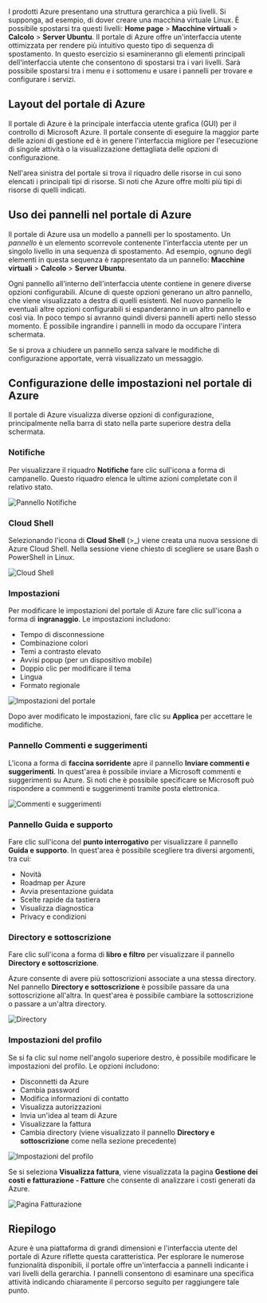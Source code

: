 I prodotti Azure presentano una struttura gerarchica a più livelli. Si supponga, ad esempio, di dover creare una macchina virtuale Linux. È possibile spostarsi tra questi livelli: **Home page** > **Macchine virtuali** > **Calcolo** > **Server Ubuntu**. Il portale di Azure offre un'interfaccia utente ottimizzata per rendere più intuitivo questo tipo di sequenza di spostamento. In questo esercizio si esamineranno gli elementi principali dell'interfaccia utente che consentono di spostarsi tra i vari livelli. Sarà possibile spostarsi tra i menu e i sottomenu e usare i pannelli per trovare e configurare i servizi.

## <a name="azure-portal-layout"></a>Layout del portale di Azure

Il portale di Azure è la principale interfaccia utente grafica (GUI) per il controllo di Microsoft Azure. Il portale consente di eseguire la maggior parte delle azioni di gestione ed è in genere l'interfaccia migliore per l'esecuzione di singole attività o la visualizzazione dettagliata delle opzioni di configurazione.

Nell'area sinistra del portale si trova il riquadro delle risorse in cui sono elencati i principali tipi di risorse. Si noti che Azure offre molti più tipi di risorse di quelli indicati.

## <a name="using-blades-in-the-azure-portal"></a>Uso dei pannelli nel portale di Azure

Il portale di Azure usa un modello a pannelli per lo spostamento. Un _pannello_ è un elemento scorrevole contenente l'interfaccia utente per un singolo livello in una sequenza di spostamento. Ad esempio, ognuno degli elementi in questa sequenza è rappresentato da un pannello: **Macchine virtuali** > **Calcolo** > **Server Ubuntu**.

Ogni pannello all'interno dell'interfaccia utente contiene in genere diverse opzioni configurabili. Alcune di queste opzioni generano un altro pannello, che viene visualizzato a destra di quelli esistenti. Nel nuovo pannello le eventuali altre opzioni configurabili si espanderanno in un altro pannello e così via. In poco tempo si avranno quindi diversi pannelli aperti nello stesso momento. È possibile ingrandire i pannelli in modo da occupare l'intera schermata.

Se si prova a chiudere un pannello senza salvare le modifiche di configurazione apportate, verrà visualizzato un messaggio.

## <a name="configuring-settings-in-the-azure-portal"></a>Configurazione delle impostazioni nel portale di Azure

Il portale di Azure visualizza diverse opzioni di configurazione, principalmente nella barra di stato nella parte superiore destra della schermata.

### <a name="notifications"></a>Notifiche

Per visualizzare il riquadro **Notifiche** fare clic sull'icona a forma di campanello. Questo riquadro elenca le ultime azioni completate con il relativo stato.

![Pannello Notifiche](../media-draft/2-notifications-blade.PNG)

### <a name="cloud-shell"></a>Cloud Shell

Selezionando l'icona di **Cloud Shell** (>_) viene creata una nuova sessione di Azure Cloud Shell. Nella sessione viene chiesto di scegliere se usare Bash o PowerShell in Linux.

![Cloud Shell](../media-draft/2-choose-shell.PNG)

### <a name="settings"></a>Impostazioni

Per modificare le impostazioni del portale di Azure fare clic sull'icona a forma di **ingranaggio**. Le impostazioni includono:

* Tempo di disconnessione
* Combinazione colori
* Temi a contrasto elevato
* Avvisi popup (per un dispositivo mobile)
* Doppio clic per modificare il tema
* Lingua
* Formato regionale

![Impostazioni del portale](../media-draft/2-settings-blade.PNG)

Dopo aver modificato le impostazioni, fare clic su **Applica** per accettare le modifiche.

### <a name="feedback-blade"></a>Pannello Commenti e suggerimenti

L'icona a forma di **faccina sorridente** apre il pannello **Inviare commenti e suggerimenti**. In quest'area è possibile inviare a Microsoft commenti e suggerimenti su Azure. Si noti che è possibile specificare se Microsoft può rispondere a commenti e suggerimenti tramite posta elettronica.

![Commenti e suggerimenti](../media-draft/2-feedback-blade.PNG)

### <a name="help-blade"></a>Pannello Guida e supporto

Fare clic sull'icona del **punto interrogativo** per visualizzare il pannello **Guida e supporto**. In quest'area è possibile scegliere tra diversi argomenti, tra cui:

* Novità
* Roadmap per Azure
* Avvia presentazione guidata
* Scelte rapide da tastiera
* Visualizza diagnostica
* Privacy e condizioni

### <a name="directory-and-subscription"></a>Directory e sottoscrizione

Fare clic sull'icona a forma di **libro e filtro** per visualizzare il pannello **Directory e sottoscrizione**.

Azure consente di avere più sottoscrizioni associate a una stessa directory. Nel pannello **Directory e sottoscrizione** è possibile passare da una sottoscrizione all'altra. In quest'area è possibile cambiare la sottoscrizione o passare a un'altra directory.

![Directory](../media-draft/2-directory-blade-1.PNG)

### <a name="profile-settings"></a>Impostazioni del profilo

Se si fa clic sul nome nell'angolo superiore destro, è possibile modificare le impostazioni del profilo.
Le opzioni includono:

* Disconnetti da Azure
* Cambia password
* Modifica informazioni di contatto
* Visualizza autorizzazioni
* Invia un'idea al team di Azure
* Visualizzare la fattura
* Cambia directory (viene visualizzato il pannello **Directory e sottoscrizione** come nella sezione precedente)

![Impostazioni del profilo](../media-draft/2-portal-menu.png)

Se si seleziona **Visualizza fattura**, viene visualizzata la pagina **Gestione dei costi e fatturazione - Fatture** che consente di analizzare i costi generati da Azure.

![Pagina Fatturazione](../media-draft/2-portal-billing.PNG)

## <a name="summary"></a>Riepilogo

Azure è una piattaforma di grandi dimensioni e l'interfaccia utente del portale di Azure riflette questa caratteristica. Per esplorare le numerose funzionalità disponibili, il portale offre un'interfaccia a pannelli indicante i vari livelli della gerarchia. I pannelli consentono di esaminare una specifica attività indicando chiaramente il percorso seguito per raggiungere tale punto.